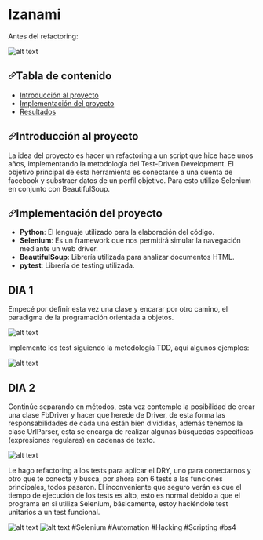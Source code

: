 <h1>Izanami</h1>

Antes del refactoring:

![alt text](https://github.com/NicolasMuras/script_izanami/blob/main/images/code_climate_start.jpg?raw=true)

<h2><a id="user-content-tabla-de-contenido" class="anchor" aria-hidden="true" href="#tabla-de-contenido"><svg class="octicon octicon-link" viewBox="0 0 16 16" version="1.1" width="16" height="16" aria-hidden="true"><path fill-rule="evenodd" d="M7.775 3.275a.75.75 0 001.06 1.06l1.25-1.25a2 2 0 112.83 2.83l-2.5 2.5a2 2 0 01-2.83 0 .75.75 0 00-1.06 1.06 3.5 3.5 0 004.95 0l2.5-2.5a3.5 3.5 0 00-4.95-4.95l-1.25 1.25zm-4.69 9.64a2 2 0 010-2.83l2.5-2.5a2 2 0 012.83 0 .75.75 0 001.06-1.06 3.5 3.5 0 00-4.95 0l-2.5 2.5a3.5 3.5 0 004.95 4.95l1.25-1.25a.75.75 0 00-1.06-1.06l-1.25 1.25a2 2 0 01-2.83 0z"></path></svg></a>Tabla de contenido
</h2>
<ul>
  <li><a href="#introduccion-al-proyecto">Introducción al proyecto</a></li>
  <li><a href="#implementaci%C3%B3n-del-proyecto">Implementación del proyecto</a></li>
  <li><a href="#resultados">Resultados</a></li>
</ul>

<h2><a id="user-content-introduccion-al-proyecto" class="anchor" aria-hidden="true" href="#introduccion-al-proyecto"><svg class="octicon octicon-link" viewBox="0 0 16 16" version="1.1" width="16" height="16" aria-hidden="true"><path fill-rule="evenodd" d="M7.775 3.275a.75.75 0 001.06 1.06l1.25-1.25a2 2 0 112.83 2.83l-2.5 2.5a2 2 0 01-2.83 0 .75.75 0 00-1.06 1.06 3.5 3.5 0 004.95 0l2.5-2.5a3.5 3.5 0 00-4.95-4.95l-1.25 1.25zm-4.69 9.64a2 2 0 010-2.83l2.5-2.5a2 2 0 012.83 0 .75.75 0 001.06-1.06 3.5 3.5 0 00-4.95 0l-2.5 2.5a3.5 3.5 0 004.95 4.95l1.25-1.25a.75.75 0 00-1.06-1.06l-1.25 1.25a2 2 0 01-2.83 0z"></path></svg></a>Introducción al proyecto</h2>

La idea del proyecto es hacer un refactoring a un script que hice hace unos años, implementando la metodología del Test-Driven Development.
El objetivo principal de esta herramienta es conectarse a una cuenta de facebook y substraer datos de un perfil objetivo.
Para esto utilizo Selenium en conjunto con BeautifulSoup.

<h2><a id="user-content-implementación-del-proyecto" class="anchor" aria-hidden="true" href="#implementación-del-proyecto"><svg class="octicon octicon-link" viewBox="0 0 16 16" version="1.1" width="16" height="16" aria-hidden="true"><path fill-rule="evenodd" d="M7.775 3.275a.75.75 0 001.06 1.06l1.25-1.25a2 2 0 112.83 2.83l-2.5 2.5a2 2 0 01-2.83 0 .75.75 0 00-1.06 1.06 3.5 3.5 0 004.95 0l2.5-2.5a3.5 3.5 0 00-4.95-4.95l-1.25 1.25zm-4.69 9.64a2 2 0 010-2.83l2.5-2.5a2 2 0 012.83 0 .75.75 0 001.06-1.06 3.5 3.5 0 00-4.95 0l-2.5 2.5a3.5 3.5 0 004.95 4.95l1.25-1.25a.75.75 0 00-1.06-1.06l-1.25 1.25a2 2 0 01-2.83 0z"></path></svg></a>Implementación del proyecto</h2>
<ul>
<li><strong>Python</strong>: El lenguaje utilizado para la elaboración del código.</li>
<li><strong>Selenium</strong>: Es un framework que nos permitirá simular la navegación mediante un web driver.</li>
<li><strong>BeautifulSoup</strong>: Librería utilizada para analizar documentos HTML.</li>
<li><strong>pytest</strong>: Librería de testing utilizada.</li>
</ul>

<h2> DIA 1 </h2>

Empecé por definir esta vez una clase y encarar por otro camino, el paradigma de la programación orientada a objetos.

![alt text](https://github.com/NicolasMuras/script_izanami/blob/main/images/class_driver_0.bmp?raw=true)

Implemente los test siguiendo la metodología TDD, aquí algunos ejemplos:

![alt text](https://github.com/NicolasMuras/script_izanami/blob/main/images/ejemplos_escritos_por_mi.bmp?raw=true)

<h2> DIA 2 </h2>

Continúe separando en métodos, esta vez contemple la posibilidad de crear una clase FbDriver y hacer que herede de Driver, de esta forma las responsabilidades de cada una están bien divididas, además tenemos la clase UrlParser, esta se encarga de realizar algunas búsquedas especificas (expresiones regulares) en cadenas de texto.

![alt text](https://github.com/NicolasMuras/script_izanami/blob/main/images/herencia_python.bmp?raw=true)

Le hago refactoring a los tests para aplicar el DRY, uno para conectarnos y otro que te conecta y busca, por ahora son 6 tests a las funciones principales, todos pasaron.
El inconveniente que seguro verán es que el tiempo de ejecución de los tests es alto, esto es normal debido a que el programa en si utiliza Selenium, básicamente,
estoy haciéndole test unitarios a un test funcional.

![alt text](https://github.com/NicolasMuras/script_izanami/blob/main/images/test_refactoring_0.bmp?raw=true)
![alt text](https://github.com/NicolasMuras/script_izanami/blob/main/images/success_testing.bmp?raw=true)
#Selenium #Automation #Hacking #Scripting #bs4
